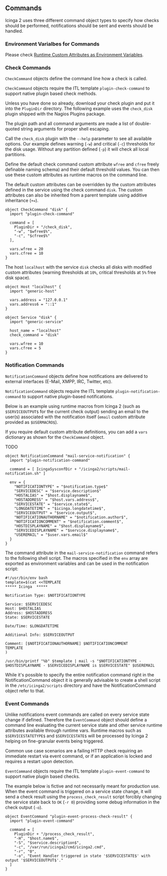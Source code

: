 ## <a id="commands"></a> Commands

Icinga 2 uses three different command object types to specify how
checks should be performed, notifications should be sent and
events should be handled.

### <a id="command-environment-variables"></a> Environment Varialbes for Commands

Please check [Runtime Custom Attributes as Environment Variables](#runtime-custom-attribute-env-vars).

### <a id="check-commands"></a> Check Commands

`CheckCommand` objects define the command line how a check is called.

`CheckCommand` objects require the ITL template `plugin-check-command`
to support native plugin based check methods.

Unless you have done so already, download your check plugin and put it
into the `PluginDir` directory. The following example uses the
`check_disk` plugin shipped with the Nagios Plugins package.

The plugin path and all command arguments are made a list of
double-quoted string arguments for proper shell escaping.

Call the `check_disk` plugin with the `--help` parameter to see
all available options. Our example defines warning (`-w`) and
critical (`-c`) thresholds for the disk usage. Without any
partition defined (`-p`) it will check all local partitions.

Define the default check command custom attribute `wfree` and `cfree` freely
definable naming schema) and their default threshold values. You can
then use these custom attributes as runtime macros on the command line.

The default custom attributes can be overridden by the custom attributes
defined in the service using the check command `disk`. The custom attributes
can also be inherited from a parent template using additive inheritance (`+=`).

    object CheckCommand "disk" {
      import "plugin-check-command"

      command = [
        PluginDir + "/check_disk",
        "-w", "$wfree$%",
        "-c", "$cfree$%"
      ],

      vars.wfree = 20
      vars.cfree = 10
    }

The host `localhost` with the service `disk` checks all disks with modified
custom attributes (warning thresholds at `10%`, critical thresholds at `5%`
free disk space).

    object Host "localhost" {
      import "generic-host"
  
      vars.address = "127.0.0.1"
      vars.address6 = "::1"
    }

    object Service "disk" {
      import "generic-service"
 
      host_name = "localhost"
      check_command = "disk"
      
      vars.wfree = 10
      vars.cfree = 5
    }
    

### <a id="notification-commands"></a> Notification Commands

`NotificationCommand` objects define how notifications are delivered to external
interfaces (E-Mail, XMPP, IRC, Twitter, etc).

`NotificationCommand` objects require the ITL template `plugin-notification-command`
to support native plugin-based notifications.

Below is an example using runtime macros from Icinga 2 (such as `$SERVICEOUTPUT$` for
the current check output) sending an email to the user(s) associated with the
notification itself (`email` custom attribute provided as `$USERMACRO$`).

If you require default custom attribute definitions, you can add a `vars` dictionary
as shown for the `CheckCommand` object.

TODO

    object NotificationCommand "mail-service-notification" {
      import "plugin-notification-command"

      command = [ IcingaSysconfDir + "/icinga2/scripts/mail-notification.sh" ]

      env = {
        "NOTIFICATIONTYPE" = "$notification.type$"
        "SERVICEDESC" = "$service.description$"
        "HOSTALIAS" = "$host.displayname$",
        "HOSTADDRESS" = "$host.vars.address$",
        "SERVICESTATE" = "$service.state$",
        "LONGDATETIME" = "$icinga.longdatetime$",
        "SERVICEOUTPUT" = "$service.output$",
        "NOTIFICATIONAUTHORNAME" = "$notification.author$",
        "NOTIFICATIONCOMMENT" = "$notification.comment$",
    	"HOSTDISPLAYNAME" = "$host.displayname$",
        "SERVICEDISPLAYNAME" = "$service.displayname$",
        "USEREMAIL" = "$user.vars.email$"
      }
    }

The command attribute in the `mail-service-notification` command refers to the following
shell script. The macros specified in the `env` array are exported
as environment variables and can be used in the notification script:

    #!/usr/bin/env bash
    template=$(cat <<TEMPLATE
    ***** Icinga  *****

    Notification Type: $NOTIFICATIONTYPE

    Service: $SERVICEDESC
    Host: $HOSTALIAS
    Address: $HOSTADDRESS
    State: $SERVICESTATE

    Date/Time: $LONGDATETIME

    Additional Info: $SERVICEOUTPUT

    Comment: [$NOTIFICATIONAUTHORNAME] $NOTIFICATIONCOMMENT
    TEMPLATE
    )

    /usr/bin/printf "%b" $template | mail -s "$NOTIFICATIONTYPE - $HOSTDISPLAYNAME - $SERVICEDISPLAYNAME is $SERVICESTATE" $USEREMAIL

While it's possible to specify the entire notification command right
in the NotificationCommand object it is generally advisable to create a
shell script in the `/etc/icinga2/scripts` directory and have the
NotificationCommand object refer to that.

### <a id="event-commands"></a> Event Commands

Unlike notifications event commands are called on every service state change
if defined. Therefore the `EventCommand` object should define a command line
evaluating the current service state and other service runtime attributes
available through runtime vars. Runtime macros such as `$SERVICESTATETYPE$`
and `$SERVICESTATE$` will be processed by Icinga 2 helping on fine-granular
events being triggered.

Common use case scenarios are a failing HTTP check requiring an immediate
restart via event command, or if an application is locked and requires
a restart upon detection.

`EventCommand` objects require the ITL template `plugin-event-command`
to support native plugin based checks.

The example below is fictive and not necessarily meant for production use.
When the event command is triggered on a service state change, it will
send a check result using the `process_check_result` script forcibly
changing the service state back to `OK` (`-r 0`) providing some debug
information in the check output (`-o`).

    object EventCommand "plugin-event-process-check-result" {
      import "plugin-event-command"

      command = [ 
        PluginDir + "/process_check_result",
        "-H", "$host.name$",
        "-S", "$service.description$",
        "-c", "/var/run/icinga2/cmd/icinga2.cmd",
        "-r", "0",
        "-o", "Event Handler triggered in state '$SERVICESTATE$' with output '$SERVICEOUTPUT$'."
      ]       
    }
